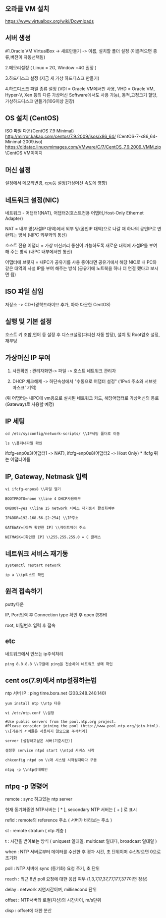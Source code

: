 ## 오라클 VM 설치
https://www.virtualbox.org/wiki/Downloads

## 서버 생성
#1.Oracle VM VirtualBox -> 새로만들기 -> 이름, 설치할 폴더 설정 
(이름적으면 종류,버전이 자동선택됨)

2.메모리설정 ( Linux = 2G, Window =4G 권장 )

3.하드디스크 설정 (지금 새 가상 하드디스크 만들기)

4.하드디스크 파일 종류 설정 (VDI = Oracle VM에서만 사용, VHD = Oracle VM, Hyper-V, Xen 등의 
다른 가상머신 Software에서도 사용 가능), 동적,고정크기 할당, 가상하드디스크 만들기(10G이상 권장)

## OS 설치 (CentOS)
ISO 파일 다운(CentOS 7.9 Minimal)
http://mirror.kakao.com/centos/7.9.2009/isos/x86_64/ (CentOS-7-x86_64-Minimal-2009.iso)   
https://dldatac.linuxvmimages.com/VMware/C/7/CentOS_7.9.2009_VMM.zip \\CentOS VM이미지

## 머신 설정
설정에서 메모리변경, cpu등 설정(가상머신 속도에 영향)

## 네트워크 설정(NIC)
네트워크 - 어댑터1(NAT), 어댑터2(호스트전용 어댑터,Host-Only Ethernet Adapter)


NAT = 내부 망(사설IP 대역)에서 외부 망(공인IP 대역)으로 나갈 때 하나의 공인IP로 변환되는 방식 (내PC 외부와의 통신)

호스트 전용 어댑터 = 가상 머신끼리 통신이 가능하도록 새로운 대역에 사설IP를 부여 해 주는 방식 (내PC 내부에서만 통신)

어댑터에 브릿지 = 내PC가 공유기를 사용 중이라면 공유기에서 해당 NIC로 내 PC와 같은 대역의 사설 IP를 부여 해주는 방식 (공유기에 노트북을 하나 더 연결 했다고 보시면 됨)

## ISO 파일 삽입
저장소 -> CD+(광학드라이브 추가, 아까 다운한 CentOS)

## 실행 및 기본 설정
호스트 키 조합,언어 등 설정 후 디스크설정(파티션 자동 할당), 설치 및 Root암호 설정, 재부팅

## 가상머신 IP 부여
1. 사전확인 : 관리자화면-> 파일 -> 호스트 네트워크 관리자

3. DHCP 체크해제 -> 하단속성에서 "수동으로 어댑터 설정" ('IPv4 주소와 서브넷 마스크' 기억)

(위 어댑터는 내PC에 vm용으로 설치된 네트워크 카드, 해당어댑터로 가상머신의 통로(Gateway)로 사용할 예정)

## IP 세팅
```
cd /etc/sysconfig/network-scripts/ \\IP세팅 폴더로 이동

ls \\폴더내파일 확인
```
ifcfg-enp0s3(어댑터1 -> NAT), ifcfg-enp0s8(어댑터2 -> Host Only) * ifcfg 뒤는 어댑터이름

## IP, Gateway, Netmask 입력
```
vi ifcfg-enpos8 \\파일 열기

BOOTPROTO=none \\line 4 DHCP사용여부

ONBOOT=yes \\line 15 network 서비스 재기동시 활성화여부

IPADDR=192.168.56.[2~254] \\IP주소

GATEWAY=[아까 확인한 IP] \\게이트웨이 주소

NETMASK=[확인한 IP] \\255.255.255.0 = C 클래스
```
## 네트워크 서비스 재기동
```
systemctl restart network

ip a \\ip리스트 확인
```
## 원격 접속하기
putty다운

IP, Port입력 후 Connection type 확인 후 open (SSH)

root, 비밀번호 입력 후 접속

## etc
네트워크에서 안쓰는 ip주석처리

```ping 8.8.8.8 \\구글에 ping을 전송하여 네트워크 상태 확인```

## cent os(7.9)에서 ntp설정하는법
ntp 서버 IP : ping time.bora.net (203.248.240.140)
```
yum install ntp \\ntp 다운

vi /etc/ntp.conf \\설정

#Use public servers from the pool.ntp.org project.
#Please consider joining the pool (http://www.pool.ntp.org/join.html).
\\[기존의 서버들은 사용하지 않으므로 주석처리]

server [설정하고싶은 서버(기준시간)]

설정후 service ntpd start \\ntpd 서비스 시작

chkconfig ntpd on \\매 시스템 시작될때마다 구동

ntpq -p \\ntp상태확인
```
## ntpq -p 명령어
remote : sync 하고있는 ntp server

현재 동기화중인 NTP서버는 [ * ], secondary NTP 서버는 [ + ] 로 표시

refid : remote의  reference 주소 ( 서버가 바라보는 주소 )

st : remote stratum ( ntp 계층 )

t : 시간을 받아보는 방식 ( uniquest 일대일, multicast 일대다, broadcast 일대일 )

when : NTP 서버로부터 데이터를 수신한 후 경과 시간, 초 단위이며 수신받으면 0으로 초기화

poll : NTP 서버에 sync (동기화) 요청 주기, 초 단위

reach : 최근 8번 poll 요청에 대한 응답 여부 (1,3,7,17,37,77,177,377이면 정상)

delay : network 지연시간이며, millisecond 단위

offset : NTP서버와 로컬(자신)의 시간차이, m/s단위

disp : offset에 대한 분산
